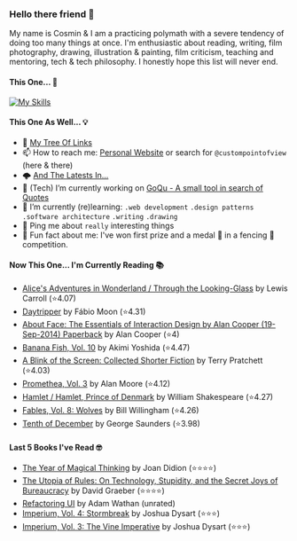 ### Hello there friend 👋

My name is Cosmin & I am a practicing polymath with a severe tendency of doing too many things at once.
I'm enthusiastic about reading, writing, film photography, drawing, illustration & painting, film criticism, teaching and mentoring, tech & tech philosophy.
I honestly hope this list will never end.

#### This One... 🧠
[![My Skills](https://skillicons.dev/icons?i=linux,html,css,tailwind,js,ts,nextjs,gatsby,nodejs,react,go,py,dart,flutter,figma,webpack,electron,rabbitmq,raspberrypi,jenkins,netlify,ansible,aws,azure,gcp,mongodb,redis,sqlite,bash,powershell,docker,git,vscode&perline=15)](https://skillicons.dev)

#### This One As Well... 💡
- 🌲 [My Tree Of Links](https://linktr.ee/custompointofview)
- 📫 How to reach me: [Personal Website](https://custompointofview.com/) or search for `@custompointofview` (here & there)
- 🌩️ [And The Latests In...](https://custompointofview.com/latests)
- 🔭 (Tech) I’m currently working on [GoQu - A small tool in search of Quotes](https://github.com/custompointofview/goqu)
- 🌱 I’m currently (re)learning: `.web development` `.design patterns` `.software architecture` `.writing` `.drawing` 
- 💬 Ping me about `really` interesting things
- 🐡 Fun fact about me: I've won first prize and a medal 🥇 in a fencing 🤺 competition.

#### Now This One... I'm Currently Reading 📚
<!-- GOODREADS-LIST:START -->
- [Alice's Adventures in Wonderland / Through the Looking-Glass](https://www.goodreads.com/review/show/5988311315?utm_medium=api&utm_source=rss) by Lewis Carroll (⭐️4.07)
- [Daytripper](https://www.goodreads.com/review/show/5957363794?utm_medium=api&utm_source=rss) by Fábio Moon (⭐️4.31)
- [About Face: The Essentials of Interaction Design by Alan Cooper (19-Sep-2014) Paperback](https://www.goodreads.com/review/show/5957343999?utm_medium=api&utm_source=rss) by Alan Cooper (⭐️4)
- [Banana Fish, Vol. 10](https://www.goodreads.com/review/show/4602429210?utm_medium=api&utm_source=rss) by Akimi Yoshida (⭐️4.47)
- [A Blink of the Screen: Collected Shorter Fiction](https://www.goodreads.com/review/show/3570112383?utm_medium=api&utm_source=rss) by Terry Pratchett (⭐️4.03)
- [Promethea, Vol. 3](https://www.goodreads.com/review/show/3403029181?utm_medium=api&utm_source=rss) by Alan Moore (⭐️4.12)
- [Hamlet / Hamlet, Prince of Denmark](https://www.goodreads.com/review/show/3395531630?utm_medium=api&utm_source=rss) by William Shakespeare (⭐️4.27)
- [Fables, Vol. 8: Wolves](https://www.goodreads.com/review/show/3084491891?utm_medium=api&utm_source=rss) by Bill Willingham (⭐️4.26)
- [Tenth of December](https://www.goodreads.com/review/show/3349948960?utm_medium=api&utm_source=rss) by George Saunders (⭐️3.98)
<!-- GOODREADS-LIST:END -->

#### Last 5 Books I've Read 🤓
<!-- GOODREADS-READ-LIST:START -->
- [The Year of Magical Thinking](https://www.goodreads.com/review/show/3106666187?utm_medium=api&utm_source=rss) by Joan Didion (⭐⭐⭐⭐)
- [The Utopia of Rules: On Technology, Stupidity, and the Secret Joys of Bureaucracy](https://www.goodreads.com/review/show/4896977571?utm_medium=api&utm_source=rss) by David Graeber (⭐⭐⭐⭐)
- [Refactoring UI](https://www.goodreads.com/review/show/5952919483?utm_medium=api&utm_source=rss) by Adam Wathan (unrated)
- [Imperium, Vol. 4: Stormbreak](https://www.goodreads.com/review/show/5903339549?utm_medium=api&utm_source=rss) by Joshua Dysart (⭐⭐⭐)
- [Imperium, Vol. 3: The Vine Imperative](https://www.goodreads.com/review/show/5903339527?utm_medium=api&utm_source=rss) by Joshua Dysart (⭐⭐⭐)
<!-- GOODREADS-READ-LIST:END -->

<!-- #### Some Stats 👷 -->
<!--START_SECTION:waka-->
<!--END_SECTION:waka--> 

